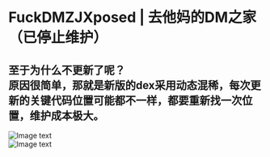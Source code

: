 # FuckDMZJXposed | 去他妈的DM之家 （已停止维护）
## 至于为什么不更新了呢？<br> 原因很简单，那就是新版的dex采用动态混稀，每次更新的关键代码位置可能都不一样，都要重新找一次位置，维护成本极大。

![Image text](https://github.com/cokkeijigen/FuckDMZJ/blob/master/image0.png)<br>
![Image text](https://github.com/cokkeijigen/FuckDMZJ/blob/master/image1.png)<br>
